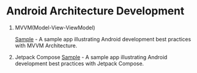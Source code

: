 # Android Architecture Development

1. MVVM(Model-View-ViewModel)

   [Sample](https://github.com/cnwutianhao/android/tree/main/mvvm) - A sample app illustrating Android development best practices with MVVM Architecture.

2. Jetpack Compose
   [Sample](https://github.com/cnwutianhao/android/tree/main/compose) - A sample app illustrating Android development best practices with Jetpack Compose.

